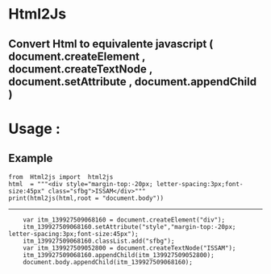 # Html2Js
## Convert Html to equivalente javascript ( document.createElement , document.createTextNode , document.setAttribute , document.appendChild ) 


# Usage :  
## Example
	from  Html2js import  html2js
	html  = """<div style="margin-top:-20px; letter-spacing:3px;font-size:45px" class="sfbg">ISSAM</div>"""
	print(html2js(html,root = "document.body"))
    
___

    	var itm_139927509068160 = document.createElement("div");
    	itm_139927509068160.setAttribute("style","margin-top:-20px; letter-spacing:3px;font-size:45px");
    	itm_139927509068160.classList.add("sfbg");
    	var itm_139927509052800 = document.createTextNode("ISSAM");
    	itm_139927509068160.appendChild(itm_139927509052800);
		document.body.appendChild(itm_139927509068160);
